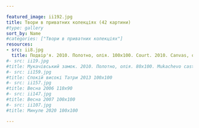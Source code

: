 ```yaml
---

featured_image: ii192.jpg
title: Твори в приватних колекціях (42 картини)
#type: gallery
sort_by: Name
#categories: ["Твори в приватних колекціях"]
resources:
- src: ii8.jpg
  title: Подвір'я. 2010. Полотно, олія. 100х100. Court. 2010. Canvas, oil.
#- src: ii19.jpg
#title: Мукачівський замок. 2010. Полотно, олія. 80х100. Mukachevo castle. 2010. Canvas, oil.
#- src: ii159.jpg
#title: Спокій високі Татри 2013 100х100
#- src: ii157.jpg
#title: Весна 2006 110х90
#- src: ii147.jpg
#title: Весна 2007 100х100
#- src: ii107.jpg
#title: Минуле 2020 100х100

---
```

